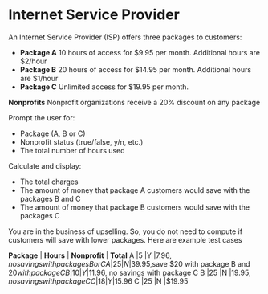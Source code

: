 # Internet Service Provider

An Internet Service Provider (ISP) offers three packages to customers:

- **Package A** 10 hours of access for $9.95 per month. Additional hours are $2/hour
- **Package B** 20 hours of access for $14.95 per month. Additional hours are $1/hour
- **Package C** Unlimited access for $19.95 per month.

**Nonprofits** Nonprofit organizations receive a 20% discount on any package

Prompt the user for:

- Package (A, B or C)
- Nonprofit status (true/false, y/n, etc.)
- The total number of hours used

Calculate and display:

- The total charges
- The amount of money that package A customers would save with the packages B and C
- The amount of money that package B customers would save with the packages C

You are in the business of upselling. So, you do not need to compute if customers will save with lower packages. Here are example test cases

**Package** | **Hours** | **Nonprofit** | **Total**
A           |5          |Y              |$7.96, no savings with packages B or C
A           |25         |N              |$39.95,save $20 with package B and $20 with package C
B           |10         |Y              |$11.96, no savings with package C
B           |25         |N              |$19.95, no savings with package C
C           |18         |Y              |$15.96
C           |25         |N              |$19.95